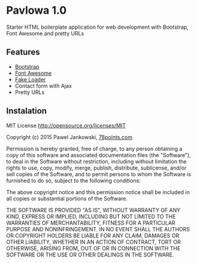 # Pavlowa 1.0

Starter HTML boilerplate application for web development with Bootstrap, Font Awesome and pretty URLs


## Features

*   [Bootstrap](http://getbootstrap.com/)
*   [Font Awesome](http://fortawesome.github.io/Font-Awesome/)
*   [Fake Loader](http://codepen.io/vivinantony)
*   Contact form with Ajax
*   Pretty URLs



## Instalation






MIT License http://opensource.org/licenses/MIT

Copyright (c) 2015 Pawel Jankowski,  [78points.com](http://78points.com/)

Permission is hereby granted, free of charge, to any person obtaining a copy of this software and associated documentation files (the "Software"), to deal in the Software without restriction, including without limitation the rights to use, copy, modify, merge, publish, distribute, sublicense, and/or sell copies of the Software, and to permit persons to whom the Software is furnished to do so, subject to the following conditions:

The above copyright notice and this permission notice shall be included in all copies or substantial portions of the Software.

THE SOFTWARE IS PROVIDED "AS IS", WITHOUT WARRANTY OF ANY KIND, EXPRESS OR IMPLIED, INCLUDING BUT NOT LIMITED TO THE WARRANTIES OF MERCHANTABILITY, FITNESS FOR A PARTICULAR PURPOSE AND NONINFRINGEMENT. IN NO EVENT SHALL THE AUTHORS OR COPYRIGHT HOLDERS BE LIABLE FOR ANY CLAIM, DAMAGES OR OTHER LIABILITY, WHETHER IN AN ACTION OF CONTRACT, TORT OR OTHERWISE, ARISING FROM, OUT OF OR IN CONNECTION WITH THE SOFTWARE OR THE USE OR OTHER DEALINGS IN THE SOFTWARE.